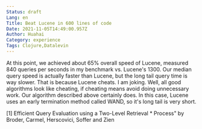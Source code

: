 ```yaml
---
Status: draft
Lang: en
Title: Beat Lucene in 600 lines of code
Date: 2021-11-05T14:49:00.957Z
Author: Huahai
Category: experience
Tags: Clojure,Datalevin
---
```

At this point, we achieved about 65%
overall speed of Lucene, measured 840 queries per seconds in my benchmark vs.
Lucene's 1300. Our median query speed is actually faster than Lucene, but
the long tail query time is way slower. That is because Lucene cheats. I am
joking. Well, all good algorithms look like cheating, if cheating means avoid
doing unnecessary work. Our algorithm described above certainly does. In this case, Lucene uses an early termination method called WAND, so it's long tail is very short.

[1] Efficient Query Evaluation using a Two-Level Retrieval * Process" by Broder, Carmel, Herscovici, Soffer and Zien